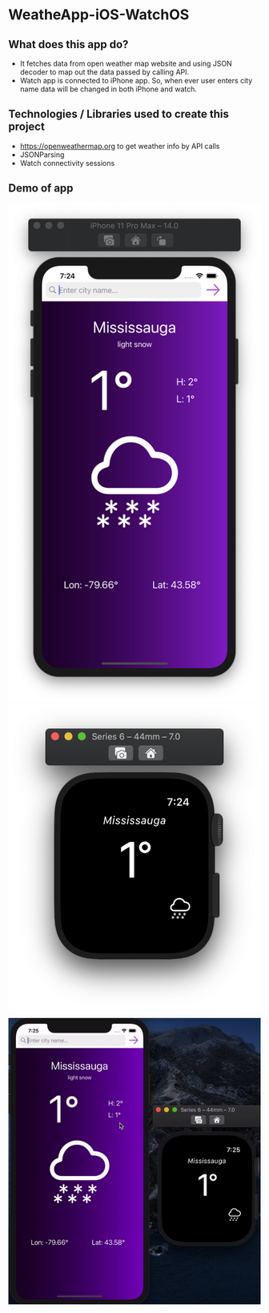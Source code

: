 # WeatheApp-iOS-WatchOS

## What does this app do? 
 - It fetches data from open weather map website and using JSON decoder to map out the data passed by calling API.
 - Watch app is connected to iPhone app. So, when ever user enters city name data will be changed in both iPhone and watch.
 
## Technologies / Libraries used to create this project
 - https://openweathermap.org to get weather info by API calls
 - JSONParsing
 - Watch connectivity sessions
 
 ## Demo of app
 ![](Images/iphone.png) ![](Images/watch.png)
 
 ![](Images/app.gif)
